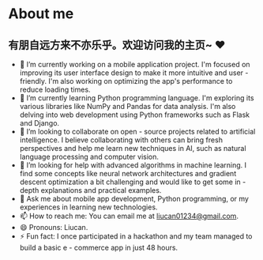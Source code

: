 # About me


## 有朋自远方来不亦乐乎。欢迎访问我的主页~ ❤️


- 🔭 I’m currently working on a mobile application project. I'm focused on improving its user interface design to make it more intuitive and user - friendly. I'm also working on optimizing the app's performance to reduce loading times.
- 🌱 I’m currently learning Python programming language. I'm exploring its various libraries like NumPy and Pandas for data analysis. I'm also delving into web development using Python frameworks such as Flask and Django.
- 👯 I’m looking to collaborate on open - source projects related to artificial intelligence. I believe collaborating with others can bring fresh perspectives and help me learn new techniques in AI, such as natural language processing and computer vision.
- 🤔 I’m looking for help with advanced algorithms in machine learning. I find some concepts like neural network architectures and gradient descent optimization a bit challenging and would like to get some in - depth explanations and practical examples.
- 💬 Ask me about mobile app development, Python programming, or my experiences in learning new technologies.
- 📫 How to reach me: You can email me at liucan01234@gmail.com.
- 😄 Pronouns: Liucan.
- ⚡ Fun fact: I once participated in a hackathon and my team managed to build a basic e - commerce app in just 48 hours.
